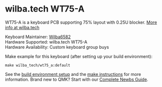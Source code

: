 # wilba.tech WT75-A

WT75-A is a keyboard PCB supporting 75% layout with 0.25U blocker. [More info at wilba.tech](https://wilba.tech/)

Keyboard Maintainer: [Wilba6582](https://github.com/Wilba6582)  
Hardware Supported: wilba.tech WT75-A  
Hardware Availability: Custom keyboard group buys

Make example for this keyboard (after setting up your build environment):

    make wilba_tech/wt75_a:default

See the [build environment setup](https://docs.qmk.fm/#/getting_started_build_tools) and the [make instructions](https://docs.qmk.fm/#/getting_started_make_guide) for more information. Brand new to QMK? Start with our [Complete Newbs Guide](https://docs.qmk.fm/#/newbs).